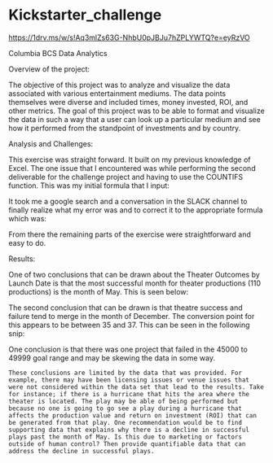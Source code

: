 # Kickstarter_challenge

https://1drv.ms/w/s!Aq3mlZs63G-NhbU0pJBJu7hZPLYWTQ?e=eyRzVO

Columbia BCS Data Analytics 

 Overview of the project: 

 	 

The objective of this project was to analyze and visualize the data associated with various entertainment mediums. The data points themselves were diverse and included times, money invested, ROI, and other metrics. The goal of this project was to be able to format and visualize the data in such a way that a user can look up a particular medium and see how it performed from the standpoint of investments and by country.  

  

Analysis and Challenges: 

 

This exercise was straight forward. It built on my previous knowledge of Excel. The one issue that I encountered was while performing the second deliverable for the challenge project and having to use the COUNTIFS function. This was my initial formula that I input: 

  

It took me a google search and a conversation in the SLACK channel to finally realize what my error was and to correct it to the appropriate formula which was: 

 

From there the remaining parts of the exercise were straightforward and easy to do.  

 

Results: 

One of two conclusions that can be drawn about the Theater Outcomes by Launch Date is that the most successful month for theater productions (110 productions) is the month of May. This is seen below: 

 

 

The second conclusion that can be drawn is that theatre success and failure tend to merge in the month of December. The conversion point for this appears to be between 35 and 37. This can be seen in the following snip: 

 

   

 

One conclusion is that there was one project that failed in the 45000 to 49999 goal range and may be skewing the data in some way. 

 

	These conclusions are limited by the data that was provided. For example, there may have been licensing issues or venue issues that were not considered within the data set that lead to the results. Take for instance; if there is a hurricane that hits the area where the theater is located. The play may be able of being performed but because no one is going to go see a play during a hurricane that affects the production value and return on investment (ROI) that can be generated from that play. One recommendation would be to find supporting data that explains why there is a decline in successful plays past the month of May. Is this due to marketing or factors outside of human control? Then provide quantifiable data that can address the decline in successful plays.  

 
